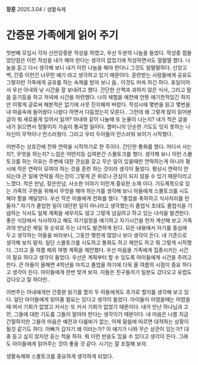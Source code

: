 **장훈** _2025.3.04_ / 생활숙제  
# 간증문 가족에게 읽어 주기

첫번째 모임시 각자 신안강증문 작성을 하였고, 우선 두분의 나눔을 들었다. 작성중 힘들었던점은 이런 작성을 내가 해야 한다는 생각이 없었기에 작성하면서도 얼떨떨 했다. 나눔을 듣고 다시 생각해 보니 내가 이런 나눔을 해야 한다니 그것도 얼떨떨하다. 신앙고백, 간증 이런건 너무먼 얘기 라고 생각하고 있기 때문이다. 훈련받는 사람들에게 공유도 그렇지만 가족에게 공유를 하는 숙제를 받아 보니 음.. 이것도 머쓱 하긴 하다. 휴일이어서 우선 아내와 낮 시간을 잘 보내려고 했다. 간단한 산책과 과하지 않은 식사, 그리고 말씀 듣기등을 하고 저녁에 시간을 마련했다. 나의 체험을 예전에 언뜻 얘기한적있긴 하지만 이렇게 글로써 해본적은 없기에 사뭇 진지해져 버렸다. 작성시에 몇번을 읽고 몇번을 내 마음속에 들어왔다 나왔다 하면서 다듬었는지 모른다.. 그런데 왜 그렇게 많이 읽어본글이 뭐 새로울게 있어서 일까? 아내와 같이 나눌때 또 눈물이 나는지?  내가 적은 글을 내가 읽으면서 정말이지 가슴이 통곡할 일이다. 할머니의 단순한 기도도 잇지 못하는 나 자신이 무척이나 안스러웠다. 그리고 우리 두아들이 안스러워 보이기 시작했다. 

이번주는 상호간에 전화 연락을 시작하기로 한 주이다. 간단한 통화를 했다. 어디서 사는지?, 무엇을 하는지? 느낌은 어떤지등 십여분간 스몰토크를 했다. 생각해 보니 이런 스몰토크를 하는 이유는 주변에 대한 관심을 갖고 무슨 일이 있을때만 연락하는게 아니라 평시에 작은 연락이 모여야 하는 것을 훈련 하는 것이라 생각이 들었다. 평상시 연락이 안되는데 큰 일에 연락을 하는것이 그렇게 큰 위로나 관심이 되지 않을 수 있기 때문이라고 느꼈다. 작은 만남, 잦은만남, 사소한 이야기 이런게 중요한 소재 이다. 기도제목으로 있는 가족의 구원을 위해서 무엇을 해야 하는가를 생각해 보니 아들에게 스몰토크를 시도해야 함을 깨달았다. 우선 작은 아들에게 전화를 했다. "졸업을 축하하고 식사자리를 만들자." 자기가 졸업한 일이 대단한 일이 아니라고 생각했는지 졸업식 초대도 졸업식을 기념하는 식사도 일체 계획을 세우지도 않고 그렇게 넘길려고 하고 있는 녀석을 발견한다. 좋은 식당에서 식사하자고 해도 자기일정을 얘기하고 자기시간을 먼저 계산해 보고 가족과의 만남은 제일 뒷 순위로 두는 녀석도 발견하게 된다. 모든 내용에서 자기를 중심에 두고 생각하는 아들을 바라보니, 그동안 맺힌게 많았나 보다 생각이 든다. 내 기준으로 생각해 보지 말자. 일단 스몰토크를 시도하고 통화도 하고 제안도 하고 뭐 그렇게 시작했다. 그리고 올 여름 해외 여행 계획을 제안했다. 우선 마음을 가족에게 집중시키는 시간이 필요 하다고 생각이 들었다. 우선은 계획부터 할 수 있도록 아이들에게 시간을 주려고 한다. 큰 아들이 올해면 4학년을 마치고 졸업을 하기에 더욱 올 여름의 시점이 중요 하다고 생각이 든다. 아이들에게 한번 맞겨 보자. 지들은 친구들끼기 일본도 갔다오고 유럽도 갔다오고 잘 하더만..

이번주는 아내에게만 간증문 읽기를 할지 두 아들에게도 추가로 할지를 생각해 보고 있다. 일단 아이들에게 읽어줄 필요는 있다고 생각이 들었다. 아이들이 어렸을때는 어렸을때 여서 기회가 없었고 커서는 또 커서 기회가 없었기 때문이다. 내가 만난 하나님과 고민, 그들에 대한 기도를 그들이 알아야 한다는 생각이기 때문이다. 내 마음은 나름 지금 간절하지만 그들의 마음은 예전과 다를바가 없는, 어제 말씀에 따르면 대적하는 상황이 될것 같기도 하다. 아빠가 갑자기 왜 이러는가? 이 얘기가 나와 무슨 상관이 있는가? 대충 듣고 싶지 않지만 듣는 척을 하자. 뭐 이런 반응도 있을 수 있다고 생각이 든다. 그래도 아이들에게 읽어주는 것이 좋을 것 같다. 시기는 잘 조절해 보자. 

생활숙제와 스몰토크를 중요하게 생각하게 되었다. 